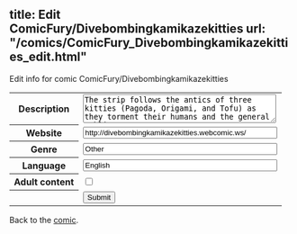 title: Edit ComicFury/Divebombingkamikazekitties
url: "/comics/ComicFury_Divebombingkamikazekitties_edit.html"
---
Edit info for comic ComicFury/Divebombingkamikazekitties

<form name="comic" action="http://gaepostmail.appspot.com/comic/" method="post">
<table class="comicinfo">
<tr>
<th>Description</th><td><textarea name="description" cols="40" rows="3">The strip follows the antics of three kitties (Pagoda, Origami, and Tofu) as they torment their humans and the general public.</textarea></td>
</tr>
<tr>
<th>Website</th><td><input type="text" name="url" value="http://divebombingkamikazekitties.webcomic.ws/" size="40"/></td>
</tr>
<tr>
<th>Genre</th><td><input type="text" name="genre" value="Other" size="40"/></td>
</tr>
<tr>
<th>Language</th><td><input type="text" name="language" value="English" size="40"/></td>
</tr>
<tr>
<th>Adult content</th><td><input type="checkbox" name="adult" value="adult" /></td>
</tr>
<tr>
<th></th><td>
<input type="hidden" name="comic" value="ComicFury_Divebombingkamikazekitties" />
<input type="submit" name="submit" value="Submit" />
</td>
</tr>
</table>
</form>

Back to the [comic](ComicFury_Divebombingkamikazekitties.html).
